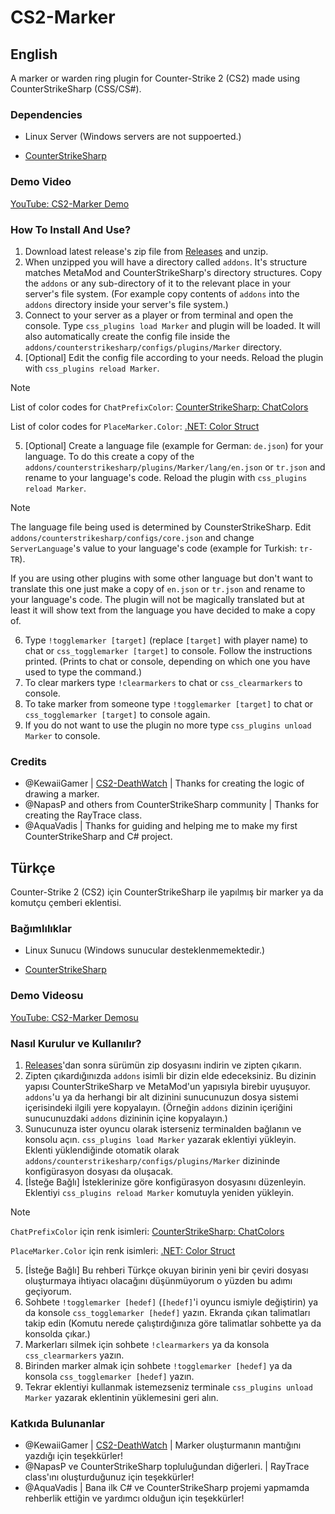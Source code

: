 # CS2-Marker

## English

A marker or warden ring plugin for Counter-Strike 2 (CS2) made using CounterStrikeSharp (CSS/CS#).

### Dependencies
- Linux Server (Windows servers are not suppoerted.)

- [CounterStrikeSharp](https://github.com/roflmuffin/CounterStrikeSharp)

### Demo Video

[YouTube: CS2-Marker Demo](https://youtu.be/TX_RxofSDfc)

### How To Install And Use?

1. Download latest release's zip file from [Releases](https://github.com/AlperShal/CS2-Marker/releases) and unzip.
2. When unzipped you will have a directory called `addons`. It's structure matches MetaMod and CounterStrikeSharp's directory structures. Copy the `addons` or any sub-directory of it to the relevant place in your server's file system. (For example copy contents of `addons` into the `addons` directory inside your server's file system.)
3. Connect to your server as a player or from terminal and open the console. Type `css_plugins load Marker` and plugin will be loaded. It will also automatically create the config file inside the `addons/counterstrikesharp/configs/plugins/Marker` directory.
4. [Optional] Edit the config file according to your needs. Reload the plugin with `css_plugins reload Marker`.

> [!NOTE]  
> List of color codes for `ChatPrefixColor`: [CounterStrikeSharp: ChatColors](https://docs.cssharp.dev/api/CounterStrikeSharp.API.Modules.Utils.ChatColors.html#fields)
>
> List of color codes for `PlaceMarker.Color`: [.NET: Color Struct](https://learn.microsoft.com/en-us/dotnet/api/system.drawing.color?view=net-8.0#properties)

5. [Optional] Create a language file (example for German: `de.json`) for your language. To do this create a copy of the `addons/counterstrikesharp/plugins/Marker/lang/en.json` or `tr.json` and rename to your language's code. Reload the plugin with `css_plugins reload Marker`.

> [!NOTE]  
> The language file being used is determined by CounsterStrikeSharp. Edit `addons/counterstrikesharp/configs/core.json` and change `ServerLanguage`'s value to your language's code (example for Turkish: `tr-TR`).
>
> If you are using other plugins with some other language but don't want to translate this one just make a copy of `en.json` or `tr.json` and rename to your language's code. The plugin will not be magically translated but at least it will show text from the language you have decided to make a copy of.

6. Type `!togglemarker [target]` (replace `[target]` with player name) to chat or `css_togglemarker [target]` to console. Follow the instructions printed. (Prints to chat or console, depending on which one you have used to type the command.)
7. To clear markers type `!clearmarkers` to chat or `css_clearmarkers` to console.
8. To take marker from someone type `!togglemarker [target]` to chat or `css_togglemarker [target]` to console again.
9. If you do not want to use the plugin no more type `css_plugins unload Marker` to console.

### Credits

- @KewaiiGamer | [CS2-DeathWatch](https://github.com/KewaiiGamer/CS2-DeathWatch) | Thanks for creating the logic of drawing a marker.
- @NapasP and others from CounterStrikeSharp community | Thanks for creating the RayTrace class.
- @AquaVadis | Thanks for guiding and helping me to make my first CounterStrikeSharp and C# project.

## Türkçe

Counter-Strike 2 (CS2) için CounterStrikeSharp ile yapılmış bir marker ya da komutçu çemberi eklentisi.

### Bağımlılıklar
- Linux Sunucu (Windows sunucular desteklenmemektedir.)

- [CounterStrikeSharp](https://github.com/roflmuffin/CounterStrikeSharp)

### Demo Videosu

[YouTube: CS2-Marker Demosu](https://youtu.be/TX_RxofSDfc)

### Nasıl Kurulur ve Kullanılır?

1. [Releases](https://github.com/AlperShal/CS2-Marker/releases)'dan sonra sürümün zip dosyasını indirin ve zipten çıkarın.
2. Zipten çıkardığınızda `addons` isimli bir dizin elde edeceksiniz. Bu dizinin yapısı CounterStrikeSharp ve MetaMod'un yapısıyla birebir uyuşuyor. `addons`'u ya da herhangi bir alt dizinini sunucunuzun dosya sistemi içerisindeki ilgili yere kopyalayın. (Örneğin `addons` dizinin içeriğini sunucunuzdaki `addons` dizininin içine kopyalayın.)
3. Sunucunuza ister oyuncu olarak isterseniz terminalden bağlanın ve konsolu açın. `css_plugins load Marker` yazarak eklentiyi yükleyin. Eklenti yüklendiğinde otomatik olarak `addons/counterstrikesharp/configs/plugins/Marker` dizininde konfigürasyon dosyası da oluşacak.
4. [İsteğe Bağlı] İsteklerinize göre konfigürasyon dosyasını düzenleyin. Eklentiyi `css_plugins reload Marker` komutuyla yeniden yükleyin.

> [!NOTE]  
> `ChatPrefixColor` için renk isimleri: [CounterStrikeSharp: ChatColors](https://docs.cssharp.dev/api/CounterStrikeSharp.API.Modules.Utils.ChatColors.html#fields)
>
> `PlaceMarker.Color` için renk isimleri: [.NET: Color Struct](https://learn.microsoft.com/en-us/dotnet/api/system.drawing.color?view=net-8.0#properties)

5. [İsteğe Bağlı] Bu rehberi Türkçe okuyan birinin yeni bir çeviri dosyası oluşturmaya ihtiyacı olacağını düşünmüyorum o yüzden bu adımı geçiyorum.
6. Sohbete `!togglemarker [hedef]` (`[hedef]`'i oyuncu ismiyle değiştirin) ya da konsole `css_togglemarker [hedef]` yazın. Ekranda çıkan talimatları takip edin (Komutu nerede çalıştırdığınıza göre talimatlar sohbette ya da konsolda çıkar.)
7. Markerları silmek için sohbete `!clearmarkers` ya da konsola `css_clearmarkers` yazın.
8. Birinden marker almak için sohbete `!togglemarker [hedef]` ya da konsola `css_togglemarker [hedef]` yazın.
9. Tekrar eklentiyi kullanmak istemezseniz terminale `css_plugins unload Marker` yazarak eklentinin yüklemesini geri alın.

### Katkıda Bulunanlar

- @KewaiiGamer | [CS2-DeathWatch](https://github.com/KewaiiGamer/CS2-DeathWatch) | Marker oluşturmanın mantığını yazdığı için teşekkürler!
- @NapasP ve CounterStrikeSharp topluluğundan diğerleri. | RayTrace class'ını oluşturduğunuz için teşekkürler!
- @AquaVadis | Bana ilk C# ve CounterStrikeSharp projemi yapmamda rehberlik ettiğin ve yardımcı olduğun için teşekkürler!
